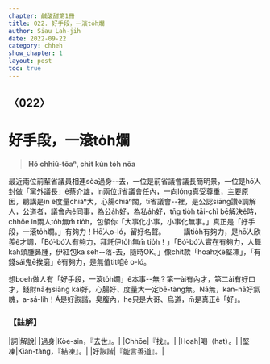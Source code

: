 ```yaml
---
chapter: 鹹酸甜第1冊
title: 022. 好手段，一滾to̍h爛
author: Siau Lah-jih
date: 2022-09-22
category: chheh
show_chapter: 1
layout: post
toc: true
---
```

  
## 〈022〉
# 好手段，一滾to̍h爛
>**Hó chhiú-tōaⁿ, chi̍t kún to̍h nōa**
 

最近兩位前輩省議員相連sòa過身--去，一位是前省議會議長簡明景，一位是hō͘人封做「黨外議長」ê蔡介雄，in兩位tī省議會任內，一向lóng真受尊重，主要原因，聽講是in ê度量chiâⁿ大，心腸chiâⁿ闊，tī省議會--裡，是公認siāng讚ê調解人，公道者，議會內ê同事，為公a̍h好，為私a̍h好，tn̄g tio̍h tāi-chì bē解決ê時，chhōe in兩人to̍h無m̄ tio̍h，包領你「大事化小事，小事化無事。」真正是「好手段，一滾to̍h爛。」有夠力！Hō͘人o-ló，留好名聲。
　　
講tio̍h有夠力，是hō͘人欣羨ê才調，「Bó͘-bó͘人有夠力，拜託伊to̍h無m̄ tio̍h！」「Bó͘-bó͘人實在有夠力，人舞kah頭腫鼻腫，伊紅包ka seh--落-去，隨時OK。」像chit款「hoah水ē堅凍」，「有錢sái鬼ē挨磨」ê有夠力，是無值tit咱ê o-ló。

想boeh做人有「好手段，一滾to̍h爛」ê本事--無？第一ài有內才，第二ài有好口才，錢財nā有siāng kài好，心腸好、度量大一定bē-tàng無。Nā無，kan-nā好氣魄，a-sá-lih！Á是好詼諧，臭腹內，he只是大哥、烏道，m̄是真正ê「好」。

### 【註解】

|詞|解說|
|過身|Kòe-sin，『去世』。|
|Chhōe|『找』。|
|Hoah|喝（hat）。|
|堅凍|Kian-tàng，『結凍』。|
|好詼諧|『能言善道』。|
